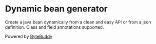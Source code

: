 # Dynamic bean generator

Create a java bean dynamically from a clean and easy API or from a json definition.
Class and field annotations supported.

Powered by [ByteBuddy](https://bytebuddy.net/)
